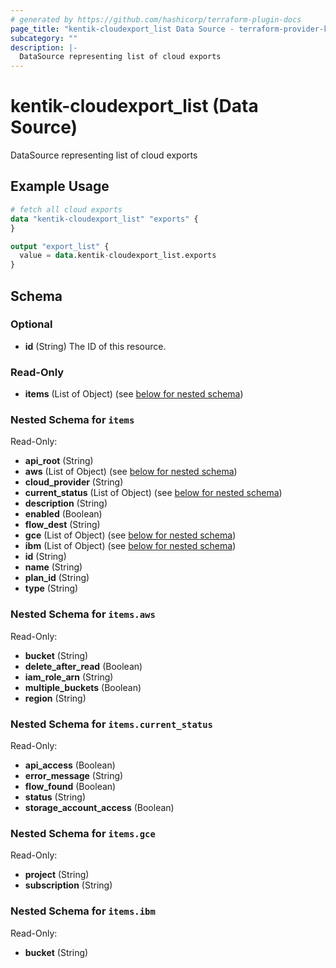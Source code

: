 ```yaml
---
# generated by https://github.com/hashicorp/terraform-plugin-docs
page_title: "kentik-cloudexport_list Data Source - terraform-provider-kentik-cloudexport"
subcategory: ""
description: |-
  DataSource representing list of cloud exports
---
```


# kentik-cloudexport_list (Data Source)

DataSource representing list of cloud exports

## Example Usage

```terraform
# fetch all cloud exports
data "kentik-cloudexport_list" "exports" {
}

output "export_list" {
  value = data.kentik-cloudexport_list.exports
}
```

<!-- schema generated by tfplugindocs -->
## Schema

### Optional

- **id** (String) The ID of this resource.

### Read-Only

- **items** (List of Object) (see [below for nested schema](#nestedatt--items))

<a id="nestedatt--items"></a>
### Nested Schema for `items`

Read-Only:

- **api_root** (String)
- **aws** (List of Object) (see [below for nested schema](#nestedobjatt--items--aws))
- **cloud_provider** (String)
- **current_status** (List of Object) (see [below for nested schema](#nestedobjatt--items--current_status))
- **description** (String)
- **enabled** (Boolean)
- **flow_dest** (String)
- **gce** (List of Object) (see [below for nested schema](#nestedobjatt--items--gce))
- **ibm** (List of Object) (see [below for nested schema](#nestedobjatt--items--ibm))
- **id** (String)
- **name** (String)
- **plan_id** (String)
- **type** (String)

<a id="nestedobjatt--items--aws"></a>
### Nested Schema for `items.aws`

Read-Only:

- **bucket** (String)
- **delete_after_read** (Boolean)
- **iam_role_arn** (String)
- **multiple_buckets** (Boolean)
- **region** (String)


<a id="nestedobjatt--items--current_status"></a>
### Nested Schema for `items.current_status`

Read-Only:

- **api_access** (Boolean)
- **error_message** (String)
- **flow_found** (Boolean)
- **status** (String)
- **storage_account_access** (Boolean)


<a id="nestedobjatt--items--gce"></a>
### Nested Schema for `items.gce`

Read-Only:

- **project** (String)
- **subscription** (String)


<a id="nestedobjatt--items--ibm"></a>
### Nested Schema for `items.ibm`

Read-Only:

- **bucket** (String)


